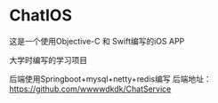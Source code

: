 # ChatIOS
这是一个使用Objective-C 和 Swift编写的iOS APP

大学时编写的学习项目

后端使用Springboot+mysql+netty+redis编写
后端地址：https://github.com/wwwwdkdk/ChatService
